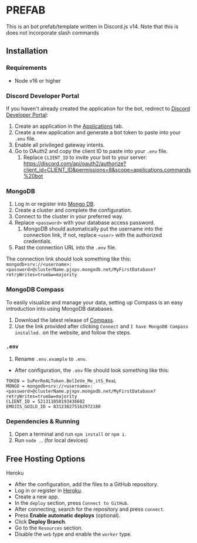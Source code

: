 # PREFAB
This is an bot prefab/template written in Discord.js v14. Note that this is does not incorporate slash commands

## Installation
### Requirements
- Node v16 or higher

### Discord Developer Portal
If you haven't already created the application for the bot, redirect to [Discord Developer Portal](https://discord.com/developers/docs/intro):
1. Create an application in the [Applications](https://discord.com/developers/applications) tab.
2. Create a new application and generate a bot token to paste into your `.env` file.
3. Enable all privileged gateway intents.
4. Go to OAuth2 and copy the client ID to paste into your `.env` file.
   1. Replace `CLIENT_ID` to invite your bot to your server: https://discord.com/api/oauth2/authorize?client_id=CLIENT_ID&permissions=8&scope=applications.commands%20bot

### MongoDB
1. Log in or register into [Mongo DB](https://www.mongodb.com/).
2. Create a cluster and complete the configuration.
3. Connect to the cluster in your preferred way.
4. Replace `<password>` with your database access password. 
   1. MongoDB should automatically put the username into the connection link, if not, replace `<user>` with the authorized credentials.
5. Past the connection URL into the `.env` file.

The connection link should look something like this: `mongodb+srv://<username>:<password>@clusterName.pjxpv.mongodb.net/MyFirstDatabase?retryWrites=true&w=majority`

### MongoDB Compass
To easily visualize and manage your data, setting up Compass is an easy introduction into using MongoDB databases.
1. Download the latest release of [Compass](https://www.mongodb.com/products/tools/compass).
2. Use the link provided after clicking `Connect` and `I have MongoDB Compass installed.` on the website, and follow the steps.

### `.env`
1. Rename `.env.example` to `.env`.
- After configuration, the `.env` file should look something like this:

```env
TOKEN = SuPerReALToken.BelIeVe_Me_itS_ReaL
MONGO = mongodb+srv://<username>:<password>@clusterName.pjxpv.mongodb.net/MyFirstDatabase?retryWrites=true&w=majority
CLIENT_ID = 521311050193436682
EMOJIS_GUILD_ID = 831236275162972180
```

### Dependencies & Running
1. Open a terminal and run `npm install` or `npm i`.
2. Run `node .`. (for local devices)

## Free Hosting Options
Heroku
   - After the configuration, add the files to a GitHub repository.
   - Log in or register in [Heroku](https://id.heroku.com/login).
   - Create a new app.
   - In the `deploy` section, press `Connect to GitHub`.
   - After connecting, search for the repository and press `connect`.
   - Press **Enable automatic deploys** (optional).
   - Click **Deploy Branch**.
   - Go to the `Resources` section.
   - Disable the `web` type and enable the `worker` type.
